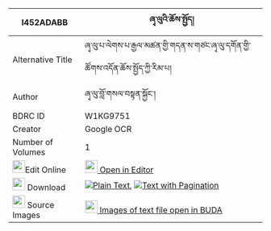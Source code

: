 |I452ADABB|ཞྭ་ལུའི་ཆོས་སྤྱོད། 
| --- | --- 
|Alternative Title |ཞྭ་ལུ་པ་ལེགས་པ་རྒྱལ་མཚན་གྱི་གདན་ས་གཙང་ཞྭ་ལུ་དགོན་གྱི་ཚོགས་འདོན་ཆོས་སྤྱོད་ཀྱི་རིམ་པ།
|Author| ཞྭ་ལུ་བློ་གསལ་བསྟན་སྐྱོང་།
|BDRC ID | W1KG9751
|Creator | Google OCR
|Number of Volumes| 1
|<img width="25" src="https://img.icons8.com/color/25/000000/edit-property.png">Edit Online| [<img width="25" src="https://avatars.githubusercontent.com/u/45091458?s=200&v=4"> Open in Editor](http://editor.openpecha.org/I452ADABB)
|<img width="25" src="https://img.icons8.com/fluent/48/000000/download-2.png"/>  Download | [![](https://img.icons8.com/color/20/000000/txt.png)Plain Text](https://github.com/Openpecha/I452ADABB/releases/download/v1/shya_lu_chocho_plain_I452ADABB.zip), [![](https://img.icons8.com/color/20/000000/txt.png)Text with Pagination](https://github.com/Openpecha/I452ADABB/releases/download/v1/shya_lu_chocho_pages_I452ADABB.zip)
|<img width="25" src="https://img.icons8.com/plasticine/100/000000/pictures-folder.png"/>  Source Images | [<img width="25" src="https://library.bdrc.io/icons/BUDA-small.svg"> Images of text file open in BUDA](https://library.bdrc.io/show/bdr:W1KG9751)
